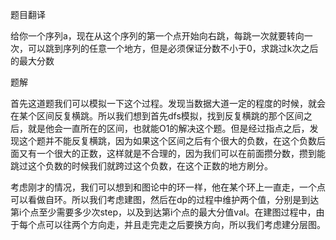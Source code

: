 题目翻译

给你一个序列a，现在从这个序列的第一个点开始向右跳，每跳一次就要转向一次，可以跳到序列的任意一个地方，但是必须保证分数不小于0，求跳过k次之后的最大分数

题解

首先这道题我们可以模拟一下这个过程。发现当数据大道一定的程度的时候，就会在某个区间反复横跳。所以我们想到首先dfs模拟，找到反复横跳的那个区间之后，就是他会一直所在的区间，也就能O1的解决这个题。但是经过指点之后，发现这个题并不能反复横跳，因为如果这个区间之后有个很大的负数，在这个负数后面又有一个很大的正数，这样就是不合理的，因为我们可以在前面攒分数，攒到能跳过这个负数的时候我们就跨过这个负数，在这个正数的地方刷分。

考虑刚才的情况，我们可以想到和图论中的环一样，他在某个环上一直走，一个点可以看做自环。所以我们考虑建图，然后在dp的过程中维护两个值，分别是到达第i个点至少需要多少次step，以及到达第i个点的最大分值val。在建图过程中，由于每个点可以往两个方向走，并且走完走之后要换方向，所以我们考虑建分层图。
